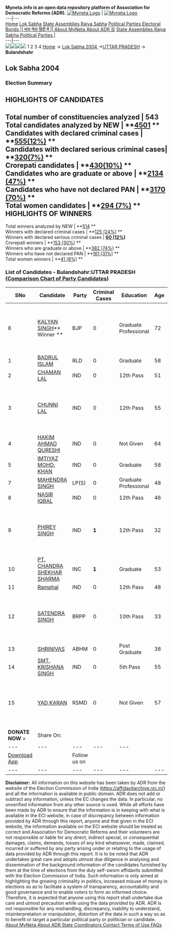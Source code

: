 **Myneta.info is an open data repository platform of Association for Democratic Reforms (ADR).**
[![Myneta Logo](https://www.myneta.info/lib/img/myneta-logo.png)](https://www.myneta.info/) | [![Myneta Logo](https://www.myneta.info/lib/img/adr-logo.png)](https://adrindia.org)  
---|---  
[Home](https://www.myneta.info/) [Lok Sabha](https://www.myneta.info/#ls "Lok Sabha") [ State Assemblies ](https://www.myneta.info/#sa "State Assemblies") [Rajya Sabha](https://www.myneta.info/#rs "Rajya Sabha") [Political Parties ](https://www.myneta.info/party "Political Parties") [ Electoral Bonds ](https://www.myneta.info/electoral_bonds "Electoral Bonds") [ || माय नेता हिंदी में || ](https://translate.google.co.in/translate?prev=hp&hl=en&js=y&u=www.myneta.info&sl=en&tl=hi&history_state0=) [ About MyNeta ](https://adrindia.org/content/about-myneta) [ About ADR ](https://adrindia.org/about-adr/who-we-are) [☰](javascript:void\(0\))
[ State Assemblies ](https://www.myneta.info/#sa "State Assemblies") [ Rajya Sabha ](https://www.myneta.info/#rs "Rajya Sabha") [ Political Parties ](https://www.myneta.info/party "Political Parties")
|   
---|---  
![](https://www.myneta.info/lib/img/banner/banner-1.png)![](https://www.myneta.info/lib/img/banner/banner-2.png)![](https://www.myneta.info/lib/img/banner/banner-3.png)![](https://www.myneta.info/lib/img/banner/banner-4.png)
1  2  3  4 
[Home](https://www.myneta.info/) → [Lok Sabha 2004 ](https://www.myneta.info/loksabha2004/)→[UTTAR PRADESH](https://www.myneta.info/loksabha2004/index.php?action=show_constituencies&state_id=24) → **Bulandshahr**
### 
## Lok Sabha 2004 
###  Election Summary 
HIGHLIGHTS OF CANDIDATES  
---  
Total number of constituencies analyzed |  543   
Total candidates analyzed by NEW | **[4501](https://www.myneta.info/loksabha2004/index.php?action=summary&subAction=candidates_analyzed&sort=candidate#summary) **  
Candidates with declared criminal cases | **[555(12%)](https://www.myneta.info/loksabha2004/index.php?action=summary&subAction=crime&sort=candidate#summary) **  
Candidates with declared serious criminal cases| **[320(7%)](https://www.myneta.info/loksabha2004/index.php?action=summary&subAction=serious_crime&sort=candidate#summary) **  
Crorepati candidates | **[430(10%)](https://www.myneta.info/loksabha2004/index.php?action=summary&subAction=crorepati&sort=candidate#summary) **  
Candidates who are graduate or above | **[2134 (47%)](https://www.myneta.info/loksabha2004/index.php?action=summary&subAction=education&sort=candidate#summary) **  
Candidates who have not declared PAN | **[3170 (70%)](https://www.myneta.info/loksabha2004/index.php?action=summary&subAction=without_pan&sort=candidate#summary) **  
Total women candidates | **[294 (7%)](https://www.myneta.info/loksabha2004/index.php?action=summary&subAction=women_candidate&sort=candidate#summary) **  
HIGHLIGHTS OF WINNERS  
---  
Total winners analyzed by NEW | **[514](https://www.myneta.info/loksabha2004/index.php?action=summary&subAction=winner_analyzed&sort=candidate#summary) **  
Winners with declared criminal cases | **[125 (24%)](https://www.myneta.info/loksabha2004/index.php?action=summary&subAction=winner_crime&sort=candidate#summary) **  
Winners with declared serious criminal cases | **[60 (12%)](https://www.myneta.info/loksabha2004/index.php?action=summary&subAction=winner_serious_crime&sort=candidate#summary)**  
Crorepati winners | **[153 (30%)](https://www.myneta.info/loksabha2004/index.php?action=summary&subAction=winner_crorepati&sort=candidate#summary) **  
Winners who are graduate or above | **[382 (74%)](https://www.myneta.info/loksabha2004/index.php?action=summary&subAction=winner_education&sort=candidate#summary) **  
Winners who have not declared PAN | **[161 (31%)](https://www.myneta.info/loksabha2004/index.php?action=summary&subAction=winner_without_pan&sort=candidate#summary) **  
Total women winners | **[41 (8%)](https://www.myneta.info/loksabha2004/index.php?action=summary&subAction=winner_women&sort=candidate#summary) **  
### List of Candidates - Bulandshahr:UTTAR PRADESH ([Comparison Chart of Party Candidates](https://www.myneta.info/loksabha2004/comparisonchart.php?constituency_id=490))
SNo | Candidate| Party| Criminal Cases| Education| Age| Total Assets| Liabilities  
---|---|---|---|---|---|---|---  
6  | [KALYAN SINGH](https://www.myneta.info/loksabha2004/candidate.php?candidate_id=4157)** Winner ** | BJP | 0 | Graduate Professional| 72 | ![](https://myneta.info/image_v2.php?myneta_folder=loksabha2004&candidate_id=4157&col=ta) | ![](https://myneta.info/image_v2.php?myneta_folder=loksabha2004&candidate_id=4157&col=lia)  
1  | [BADRUL ISLAM](https://www.myneta.info/loksabha2004/candidate.php?candidate_id=4158) | RLD | 0 | Graduate| 58 | Rs 57,37,676 ~ 57 Lacs+ | Rs 1,58,216 ~ 1 Lacs+  
2  | [CHAMAN LAL](https://www.myneta.info/loksabha2004/candidate.php?candidate_id=4169) | IND | 0 | 12th Pass| 51 | Rs 3,03,931 ~ 3 Lacs+ | Rs 0 ~   
3  | [CHUNNI LAL](https://www.myneta.info/loksabha2004/candidate.php?candidate_id=4166) | IND | 0 | 12th Pass| 55 | ![](https://myneta.info/image_v2.php?myneta_folder=loksabha2004&candidate_id=4166&col=ta) | ![](https://myneta.info/image_v2.php?myneta_folder=loksabha2004&candidate_id=4166&col=lia)  
4  | [HAKIM AHMAD QURESHI](https://www.myneta.info/loksabha2004/candidate.php?candidate_id=4161) | IND | 0 | Not Given| 64 | Rs 5,07,000 ~ 5 Lacs+ | Rs 0 ~   
5  | [IMTIYAZ MOHD. KHAN](https://www.myneta.info/loksabha2004/candidate.php?candidate_id=4171) | IND | 0 | Graduate| 58 | Rs 23,69,054 ~ 23 Lacs+ | Rs 0 ~   
7  | [MAHENDRA SINGH](https://www.myneta.info/loksabha2004/candidate.php?candidate_id=4163) | LP(S) | 0 | Graduate Professional| 48 | Rs 4,25,000 ~ 4 Lacs+ | Rs 0 ~   
8  | [NASIR IQBAL](https://www.myneta.info/loksabha2004/candidate.php?candidate_id=4165) | IND | 0 | 12th Pass| 46 | Rs 17,27,400 ~ 17 Lacs+ | Rs 0 ~   
9  | [PHIREY SINGH](https://www.myneta.info/loksabha2004/candidate.php?candidate_id=4162) | IND | **1** | 12th Pass| 32 | ![](https://myneta.info/image_v2.php?myneta_folder=loksabha2004&candidate_id=4162&col=ta) | ![](https://myneta.info/image_v2.php?myneta_folder=loksabha2004&candidate_id=4162&col=lia)  
10  | [PT. CHANDRA SHEKHAR SHARMA](https://www.myneta.info/loksabha2004/candidate.php?candidate_id=4160) | INC | **1** | Graduate| 53 | Rs 4,64,10,266 ~ 4 Crore+ | Rs 0 ~   
11  | [Ramphal](https://www.myneta.info/loksabha2004/candidate.php?candidate_id=4167) | IND | 0 | 12th Pass| 48 | Nil | Rs 0 ~   
12  | [SATENDRA SINGH](https://www.myneta.info/loksabha2004/candidate.php?candidate_id=4170) | BRPP | 0 | 10th Pass| 33 | ![](https://myneta.info/image_v2.php?myneta_folder=loksabha2004&candidate_id=4170&col=ta) | ![](https://myneta.info/image_v2.php?myneta_folder=loksabha2004&candidate_id=4170&col=lia)  
13  | [SHRINIVAS](https://www.myneta.info/loksabha2004/candidate.php?candidate_id=4164) | ABHM | 0 | Post Graduate| 38 | Rs 4,81,422 ~ 4 Lacs+ | Rs 0 ~   
14  | [SMT. KRISHANA SINGH](https://www.myneta.info/loksabha2004/candidate.php?candidate_id=4172) | IND | 0 | 5th Pass| 55 | Rs 45,742 ~ 45 Thou+ | Rs 0 ~   
15  | [YAD KARAN](https://www.myneta.info/loksabha2004/candidate.php?candidate_id=4168) | RSMD | 0 | Not Given| 57 | ![](https://myneta.info/image_v2.php?myneta_folder=loksabha2004&candidate_id=4168&col=ta) | ![](https://myneta.info/image_v2.php?myneta_folder=loksabha2004&candidate_id=4168&col=lia)  
|  **DONATE NOW** × |  Share On:  | [](https://api.whatsapp.com/send?text=https%3A%2F%2Fmyneta.info%2Fpunjab2022%2Findex.php%3Faction%3Dshow_constituencies%26state_id%3D19) | [](https://www.facebook.com/sharer/sharer.php?u=https%3A%2F%2Fmyneta.info%2Fpunjab2022%2Findex.php%3Faction%3Dshow_constituencies%26state_id%3D19) | [](https://twitter.com/share?url=https%3A%2F%2Fmyneta.info%2Fpunjab2022%2Findex.php%3Faction%3Dshow_constituencies%26state_id%3D19)  
---|---|---|---|---  
| [ Download App ](https://play.google.com/store/apps/details?id=com.webrosoft.myneta1&pcampaignid=pcampaignidMKT-Other-global-all-co-prtnr-py-PartBadge-Mar2515-1) | [](https://play.google.com/store/apps/details?id=com.webrosoft.myneta1&pcampaignid=pcampaignidMKT-Other-global-all-co-prtnr-py-PartBadge-Mar2515-1) |  Follow us on  | [](https://www.facebook.com/adrindia.org/) | [](https://twitter.com/adrspeaks) | [](https://groups.google.com/g/national-election-watch?hl=en&pli=1) | [](https://www.instagram.com/adrspeaks/) | [](https://www.youtube.com/user/adrspeaks) | [](https://sharechat.com/profile/adrspeaks)  
---|---|---|---|---|---|---|---|---  
**Disclaimer:** All information on this website has been taken by ADR from the website of the Election Commission of India (https://affidavitarchive.nic.in/) and all the information is available in public domain. ADR does not add or subtract any information, unless the EC changes the data. In particular, no unverified information from any other source is used. While all efforts have been made by ADR to ensure that the information is in keeping with what is available in the ECI website, in case of discrepancy between information provided by ADR through this report, anyone and that given in the ECI website, the information available on the ECI website should be treated as correct and Association for Democratic Reforms and their volunteers are not responsible or liable for any direct, indirect special, or consequential damages, claims, demands, losses of any kind whatsoever, made, claimed, incurred or suffered by any party arising under or relating to the usage of data provided by ADR through this report. It is to be noted that ADR undertakes great care and adopts utmost due diligence in analysing and dissemination of the background information of the candidates furnished by them at the time of elections from the duly self-sworn affidavits submitted with the Election Commission of India. Such information is only aimed at highlighting the growing criminality in politics, increased misuse of money in elections so as to facilitate a system of transparency, accountability and good governance and to enable voters to form an informed choice. Therefore, it is expected that anyone using this report shall undertake due care and utmost precaution while using the data provided by ADR. ADR is not responsible for any mishandling, discrepancy, inability to understand, misinterpretation or manipulation, distortion of the data in such a way so as to benefit or target a particular political party or politician or candidate. 
[ About MyNeta ](https://adrindia.org/content/about-myneta) [ About ADR ](https://adrindia.org/about-adr/who-we-are) [ State Coordinators ](https://adrindia.org/about-adr/state-coordinators) [ Contact ](https://adrindia.org/contact-us) [ Terms of Use ](https://adrindia.org/content/adr-terms-use) [ FAQs ](https://adrindia.org/content/faqs)
